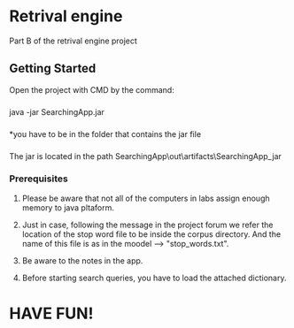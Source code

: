 # Retrival engine

Part B of the retrival engine project

## Getting Started

Open the project with CMD by the command: 
###
java -jar SearchingApp.jar 
###
*you have to be in the folder that contains the jar file
###
The jar is located in the path SearchingApp\out\artifacts\SearchingApp_jar

### Prerequisites


1. Please be aware that not all of the computers in labs assign enough memory to java pltaform.
   
2. Just in case, following the message in the project forum we refer the location of the stop word file to be inside the corpus directory.
   And the name of this file is as in the moodel --> "stop_words.txt".
   
3. Be aware to the notes in the app.

4. Before starting search queries, you have to load the attached dictionary. 

# HAVE FUN!
